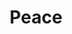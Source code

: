 ---
pid: CH481
title: Peace
location_transcription: 
zipcode: '10036'
outside_phl: 'New York NY '
neighborhood: 
age: '44'
age_range: 40-49
instagram: 
image_file_name: CH_481.jpg
proposal_transcription: 
topic: Uplifting
topic_summary: '0'
type: Sculpture Statue
keywords_other: 
credit: Diego
image_labels: 
twitter: 
facebook: 
permalink: "/monuments/ch481/"
layout: item-page
---